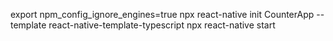 export npm_config_ignore_engines=true
npx react-native init CounterApp --template react-native-template-typescript
npx react-native start